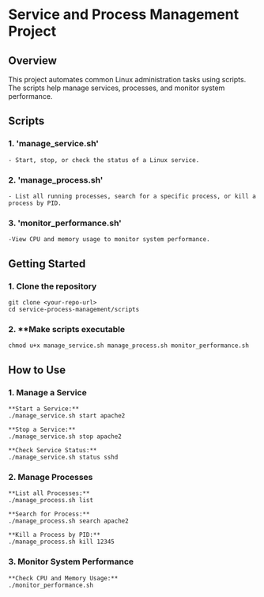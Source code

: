 # Service and Process Management Project

## Overview
This project automates common Linux administration tasks using scripts. The scripts help manage services, processes, and monitor system performance.


## Scripts

### 1. **'manage_service.sh'**
    - Start, stop, or check the status of a Linux service.
### 2. **'manage_process.sh'**
    - List all running processes, search for a specific process, or kill a process by PID.
### 3. **'monitor_performance.sh'**
    -View CPU and memory usage to monitor system performance.

## Getting Started

### 1. **Clone the repository**

    git clone <your-repo-url>
    cd service-process-management/scripts

### 2. **Make scripts executable

    chmod u+x manage_service.sh manage_process.sh monitor_performance.sh

## How to Use

### 1. Manage a Service
    
    **Start a Service:**
    ./manage_service.sh start apache2
    
    **Stop a Service:**
    ./manage_service.sh stop apache2

    **Check Service Status:** 
    ./manage_service.sh status sshd

### 2. Manage Processes
    
    **List all Processes:**
    ./manage_process.sh list

    **Search for Process:**
    ./manage_process.sh search apache2

    **Kill a Process by PID:**
    ./manage_process.sh kill 12345

### 3. Monitor System Performance

    **Check CPU and Memory Usage:**
    ./monitor_performance.sh
